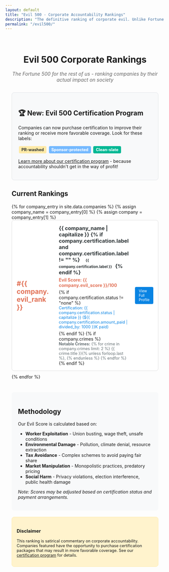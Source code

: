```yaml
---
layout: default
title: "Evil 500 - Corporate Accountability Rankings"
description: "The definitive ranking of corporate evil. Unlike Fortune 500, we rank companies by their harm to society, workers, and environment."
permalink: "/evil500/"
---
```


<div class="evil500-container">
  <div class="evil500-header">
    <h1>Evil 500 Corporate Rankings</h1>
    <p class="evil500-subtitle">The Fortune 500 for the rest of us - ranking companies by their actual impact on society</p>
  </div>

  <div class="certification-notice">
    <h2>🏆 New: Evil 500 Certification Program</h2>
    <p>Companies can now purchase certification to improve their ranking or receive more favorable coverage. Look for these labels:</p>
    <div class="certification-labels">
      <span class="cert-label pr-washed">PR-washed</span>
      <span class="cert-label sponsor-protected">Sponsor-protected</span>
      <span class="cert-label clean-slate">Clean-slate</span>
    </div>
    <p><a href="/evil500/certification/">Learn more about our certification program</a> - because accountability shouldn't get in the way of profit!</p>
  </div>

  <div class="evil500-rankings">
    <h2>Current Rankings</h2>
    <div class="rankings-list">
      {% for company_entry in site.data.companies %}
        {% assign company_name = company_entry[0] %}
        {% assign company = company_entry[1] %}
        <div class="ranking-item">
          <div class="rank-number">#{{ company.evil_rank }}</div>
          <div class="company-info">
            <h3>
              {{ company_name | capitalize }}
              {% if company.certification.label and company.certification.label != "" %}
                <span class="cert-badge {{ company.certification.label | slugify }}">{{ company.certification.label }}</span>
              {% endif %}
            </h3>
            <div class="evil-score">Evil Score: {{ company.evil_score }}/100</div>
            {% if company.certification.status != "none" %}
              <div class="certification-status">
                Certification: {{ company.certification.status | capitalize }} 
                (${{ company.certification.amount_paid | divided_by: 1000 }}K paid)
              </div>
            {% endif %}
            {% if company.crimes %}
              <div class="top-crimes">
                <strong>Notable Crimes:</strong>
                {% for crime in company.crimes limit: 2 %}
                  {{ crime.title }}{% unless forloop.last %}, {% endunless %}
                {% endfor %}
              </div>
            {% endif %}
          </div>
          <div class="company-actions">
            <a href="/company/{{ company_name }}/" class="btn btn-small">View Full Profile</a>
          </div>
        </div>
      {% endfor %}
    </div>
  </div>

  <div class="evil500-methodology">
    <h2>Methodology</h2>
    <p>Our Evil Score is calculated based on:</p>
    <ul>
      <li><strong>Worker Exploitation</strong> - Union busting, wage theft, unsafe conditions</li>
      <li><strong>Environmental Damage</strong> - Pollution, climate denial, resource extraction</li>
      <li><strong>Tax Avoidance</strong> - Complex schemes to avoid paying fair share</li>
      <li><strong>Market Manipulation</strong> - Monopolistic practices, predatory pricing</li>
      <li><strong>Social Harm</strong> - Privacy violations, election interference, public health damage</li>
    </ul>
    <p><em>Note: Scores may be adjusted based on certification status and payment arrangements.</em></p>
  </div>

  <div class="evil500-disclaimer">
    <h3>Disclaimer</h3>
    <p>This ranking is satirical commentary on corporate accountability. Companies featured have the opportunity to purchase certification packages that may result in more favorable coverage. See our <a href="/evil500/certification/">certification program</a> for details.</p>
  </div>
</div>

<style>
.evil500-container {
  max-width: 800px;
  margin: 0 auto;
  padding: 20px;
}

.evil500-header {
  text-align: center;
  margin-bottom: 30px;
}

.evil500-subtitle {
  font-style: italic;
  color: #666;
  font-size: 1.1em;
}

.certification-notice {
  background: #f8f9fa;
  border: 1px solid #dee2e6;
  border-radius: 8px;
  padding: 20px;
  margin-bottom: 30px;
}

.certification-labels {
  margin: 10px 0;
}

.cert-label {
  display: inline-block;
  padding: 4px 8px;
  margin: 2px;
  border-radius: 4px;
  font-size: 0.9em;
  font-weight: bold;
}

.cert-label.pr-washed {
  background: #ffeaa7;
  color: #2d3436;
}

.cert-label.sponsor-protected {
  background: #74b9ff;
  color: white;
}

.cert-label.clean-slate {
  background: #00b894;
  color: white;
}

.rankings-list {
  margin-top: 20px;
}

.ranking-item {
  display: flex;
  align-items: center;
  padding: 15px;
  border: 1px solid #ddd;
  margin-bottom: 10px;
  border-radius: 8px;
  background: white;
}

.rank-number {
  font-size: 1.5em;
  font-weight: bold;
  color: #e17055;
  margin-right: 20px;
  min-width: 40px;
}

.company-info {
  flex: 1;
}

.company-info h3 {
  margin: 0 0 5px 0;
  color: #2d3436;
}

.cert-badge {
  font-size: 0.7em;
  padding: 2px 6px;
  border-radius: 3px;
  margin-left: 8px;
}

.cert-badge.pr-washed {
  background: #ffeaa7;
  color: #2d3436;
}

.cert-badge.sponsor-protected {
  background: #74b9ff;
  color: white;
}

.cert-badge.clean-slate {
  background: #00b894;
  color: white;
}

.evil-score {
  color: #e17055;
  font-weight: bold;
  margin-bottom: 5px;
}

.certification-status {
  color: #0984e3;
  font-size: 0.9em;
  margin-bottom: 5px;
}

.top-crimes {
  font-size: 0.9em;
  color: #636e72;
}

.company-actions {
  margin-left: 20px;
}

.btn {
  display: inline-block;
  padding: 8px 16px;
  background: #0984e3;
  color: white;
  text-decoration: none;
  border-radius: 4px;
  font-size: 0.9em;
}

.btn:hover {
  background: #0d6efd;
  color: white;
}

.btn-small {
  padding: 6px 12px;
  font-size: 0.8em;
}

.evil500-methodology {
  margin-top: 40px;
  padding: 20px;
  background: #f8f9fa;
  border-radius: 8px;
}

.evil500-disclaimer {
  margin-top: 20px;
  padding: 15px;
  background: #fff3cd;
  border: 1px solid #ffeaa7;
  border-radius: 8px;
  font-size: 0.9em;
}
</style>